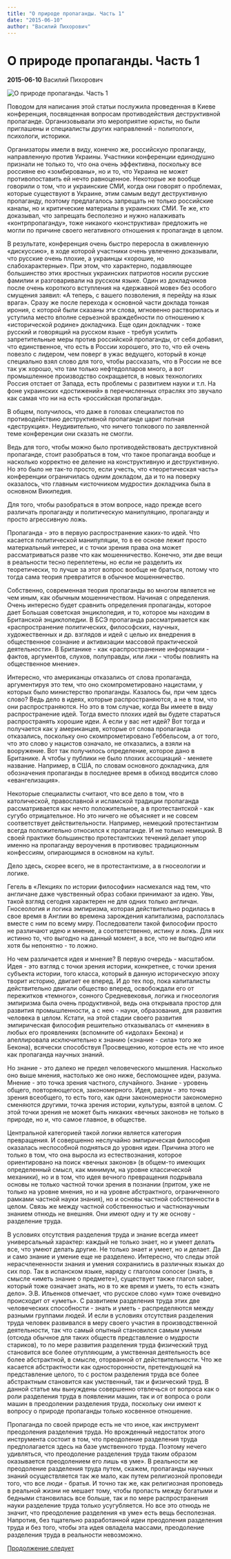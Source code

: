 ```yaml
---
title: "О природе пропаганды. Часть 1"
date: "2015-06-10"
author: "Василий Пихорович"
---
```


# О природе пропаганды. Часть 1

**2015-06-10** Василий Пихорович

![О природе пропаганды. Часть 1](http://18star99.ucoz.ru/_si/0/s65171514.jpg)

Поводом для написания этой статьи послужила проведенная в Киеве конференция, посвященная вопросам противодействия деструктивной пропаганде. Организовывали это мероприятие юристы, но были приглашены и специалисты других направлений - политологи, психологи, историки.

Организаторы имели в виду, конечно же, российскую пропаганду, направленную против Украины. Участники конференции единодушно признали не только то, что она очень эффективна, поскольку все россияне ею «зомбированы», но и то, что Украина не может противопоставить ей нечто равноценное. Некоторые же вообще говорили о том, что и украинские СМИ, когда они говорят о проблемах, которые существуют в Украине, этим самым ведут деструктивную пропаганду, поэтому предлагалось запрещать не только российские каналы, но и критические материалы в украинских СМИ. Те же, кто доказывал, что запрещать бесполезно и нужно налаживать «контрпропаганду», тоже никакого «конструктива» предложить не могли по причине своего негативного отношения к пропаганде в целом.

В результате, конференция очень быстро переросла в оживленную «дискуссию», в ходе которой участники очень увлеченно доказывали, что русские очень плохие, а украинцы «хорошие, но слабохарактерные». При этом, что характерно, подавляющее большинство этих яростных украинских патриотов носили русские фамилии и разговаривали на русском языке. Один из докладчиков после очень короткого вступления на «державной мове» без особого смущения заявил: «А теперь, с вашего позволения, я перейду на язык врага». Сразу же после перехода к основной части доклада тонкая ирония, с которой были сказаны эти слова, мгновенно растворилась и уступила место вполне серьезной враждебности по отношению к «исторической родине» докладчика. Еще один докладчик - тоже русский и говорящий на русском языке - требуя усилить запретительные меры против российской пропаганды, от себя добавил, что единственное, что есть в России хорошего, это то, что ей очень повезло с лидером, чем поверг в ужас ведущего, который в конце специально взял слово для того, чтобы рассказать, что в России не все так уж хорошо, что там только нефтедолларов много, а вот промышленное производство сокращается, в новых технологиях Россия отстает от Запада, есть проблемы с развитием науки и т.п. На фоне украинских «достижений» в перечисленных отраслях это звучало как самая что ни на есть «российская пропаганда».

В общем, получилось, что даже в головах специалистов по противодействию деструктивной пропаганде царит полная «деструкция». Неудивительно, что ничего толкового по заявленной теме конференции они сказать не смогли.

Ведь для того, чтобы можно было противодействовать деструктивной пропаганде, стоит разобраться в том, что такое пропаганда вообще и насколько корректно ее деление на конструктивную и деструктивную. Но это было не так-то просто, если учесть, что «теоретическая часть» конференции ограничилась одним докладом, да и то на поверку оказалось, что главным «источником мудрости» докладчика была в основном Википедия.

Для того, чтобы разобраться в этом вопросе, надо прежде всего различать пропаганду и политическую манипуляцию, пропаганду и просто агрессивную ложь.

Пропаганда - это в первую распространение каких-то идей. Что касается политической манипуляции, то в ее основе лежит просто материальный интерес, и с точки зрения права она может рассматриваться разве что как мошенничество. Конечно, эти две вещи в реальности тесно переплетены, но если не разделить их теоретически, то лучше за этот вопрос вообще не браться, потому что тогда сама теория превратится в обычное мошенничество.

Собственно, современная теория пропаганды во многом является не чем иным, как обычным мошенничеством. Начиная с определения. Очень интересно будет сравнить определения пропаганды, которое дает Большая советская энциклопедия, и то, которое мы находим в Британской энциклопедии. В БСЭ пропаганда рассматривается как «распространение политических, философских, научных, художественных и др. взглядов и идей с целью их внедрения в общественное сознание и активизации массовой практической деятельности». В Британике - как «распространение информации - фактов, аргументов, слухов, полуправды, или лжи - чтобы повлиять на общественное мнение».

Интересно, что американцы отказались от слова пропаганда, аргументируя это тем, что оно скомпрометировано нацистами, у которых было министерство пропаганды. Казалось бы, при чем здесь слово? Ведь дело в идеях, которые распространяются, а не в том, что они распространяются. Но это в том случае, когда Вы имеете в виду распространение идей. Тогда вместо плохих идей вы будете стараться распространять хорошие идеи. А если у вас нет идей? Вот тогда и получается как у американцев, которые от слова пропаганда отказались, поскольку оно скомпрометировано Геббельсом, а от того, что это слово у нацистов означало, не отказались, а взяли на вооружение. Вот так получилось определение, которое дано в Британике. А чтобы у публики не было плохих ассоциаций - меняете название. Например, в США, по словам основного докладчика, для обозначения пропаганды в последнее время в обиход вводится слово «евангелизация».

Некоторые специалисты считают, что все дело в том, что в католической, православной и исламской традиции пропаганда рассматривается как нечто положительное, а в протестантской - как сугубо отрицательное. Но это ничего не объясняет и не совсем соответствует действительности. Например, немецкий протестантизм всегда положительно относился к пропаганде. И не только немецкий. В своей практике большинство протестантских течений делает упор именно на пропаганду вероучения в противовес традиционным конфессиям, опирающимся в основном на культ.

Дело здесь, скорее всего, не в протестантизме, а в гносеологии и логике.

Гегель в «Лекциях по истории философии» насмехался над тем, что англичане даже чувственный образ собаки принимают за идею. Увы, такой взгляд сегодня характерен не для одних только англичан. Гносеология и логика эмпиризма, которая действительно родилась в свое время в Англии во времена зарождения капитализма, расползлась вместе с ним по всему миру. Последователи такой философии просто не различают идею и мнение, а соответственно, истину и ложь. Для них истинно то, что выгодно на данный момент, а все, что не выгодно или хотя бы непонятно - то ложно.

Но чем различается идея и мнение? В первую очередь - масштабом. Идея - это взгляд с точки зрения истории, конкретнее, с точки зрения субъекта истории, того класса, который в данную историческую эпоху творит историю, двигает ее вперед. И до тех пор, пока капиталисты действительно двигали общество вперед, освобождали его от пережитков «темного», сонного Средневековья, логика и гносеология эмпиризма была очень продуктивной, ведь она открывала простор для развития промышленности, а с нею - науки, образования, для развития человека в целом. Кстати, на этой стадии своего развития эмпирическая философия решительно отказывалась от «мнения» в любых его проявлениях (вспомните об «идолах» Бекона) и апеллировала исключительно к знанию («знание - сила» того же Бекона), всячески способствуя Просвещению, которое есть не что иное как пропаганда научных знаний.

Но знание - это далеко не предел человеческого мышления. Насколько оно выше мнения, настолько же оно ниже, беспомощнее идеи, разума. Мнение - это точка зрения частного, случайного. Знание - уровень общего, повторяющегося, закономерного. Идея, разум - это точка зрения всеобщего, то есть того, как одни закономерности закономерно сменяются другими, точка зрения истории, культуры, взятой в целом. С этой точки зрения не может быть никаких «вечных законов» не только в природе, но и, что самое главное, в обществе.

Центральной категорией такой логики является категория превращения. И совершенно неслучайно эмпирическая философия оказалась неспособной подняться до уровня идеи. Причина этого не только в том, что она выросла из естествознания, которое ориентировано на поиск «вечных законов» (в общем-то имеющих определенный смысл, как минимум, на уровне классической механики), но и в том, что идея вечного превращения подрывала основы не только частной точки зрения в познании (притом, уже не только на уровне мнения, но и на уровне абстрактного, ограниченного рамками частной науки знания), но и основы частной собственности в целом. Связь же между частной собственностью и частнонаучным знанием отнюдь не внешняя. Они имеют одну и ту же основу - разделение труда.

В условиях отсутствия разделения труда и знание всегда имеет универсальный характер: каждый не только знает, но и умеет делать все, что умеют делать другие. Не только знает и умеет, но и делает. Да и само знание и умение еще не разделено. Интересно, что следы этой нерасчлененности знания и умения сохранились в различных языках до сих пор. Так в испанском языке, наряду с глаголом conoсer (знать, в смысле «иметь знание о предмете»), существует также глагол saber, который тоже означает знать, но в то же время и уметь, то есть «знать дело». Э.В. Ильенков отмечает, что русское слово «ум» тоже очевидно происходит от «уметь». С развитием разделения труда этих две человеческих способности - знать и уметь - распределяются между разными группами людей. И если в условиях отсутствия разделения труда человек развивался в меру своего участия в производственной деятельности, так что самый опытный становился самым умным (отсюда обычное для таких обществ представление о мудрости стариков), то по мере развития разделения труда физический труд становится все более отупляющим, а умственная деятельность все более абстрактной, в смысле, оторванной от действительности. Что же касается абстрактности как односторонности, претендующей на представление целого, то с ростом разделения труда все более абстрактным становится как умственный, так и физический труд. В данной статье мы вынуждены совершенно отвлечься от вопроса как о роли разделения труда в появлении машин, так и от вопроса о роли машин в преодолении разделения труда, поскольку они имеют к вопросу о природе пропаганды только косвенное отношение.

Пропаганда по своей природе есть не что иное, как инструмент преодоления разделения труда. Но врожденный недостаток этого инструмента состоит в том, что преодоление разделения труда предполагается здесь на базе умственного труда. Поэтому нечего удивляться, что преодоление разделения труда таким образом оказывается преодолением его лишь «в уме». В реальности же преодоление разделения труда путем, скажем, пропаганды научных знаний осуществляется так же мало, как путем религиозной проповеди того, что все люди - братья. И точно так же, как религиозная проповедь в реальной жизни не мешает тому, чтобы пропасть между богатыми и бедными становилась все больше, так и по мере распространения науки разделение труда только усугубляется. Но все это отнюдь не значит, что преодоление разделения «в уме» есть вещь бесполезная. Напротив, без тщательно разработанной идеи преодоления разделения труда и без того, чтобы эта идея овладела массами, преодоление разделения труда в реальности невозможно.

[Продолжение следует](/9646.md)